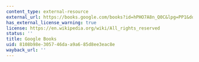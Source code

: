 ```yaml
---
content_type: external-resource
external_url: https://books.google.com/books?id=hPHO7A8n_Q0C&lpg=PP1&dq=the%20mists%20of%20avalon&pg=PP1#v=onepage&q&f=false
has_external_license_warning: true
license: https://en.wikipedia.org/wiki/All_rights_reserved
status: ''
title: Google Books
uid: 8108b98e-3057-46da-a9a6-85d8ee3eac8e
wayback_url: ''
---
```

